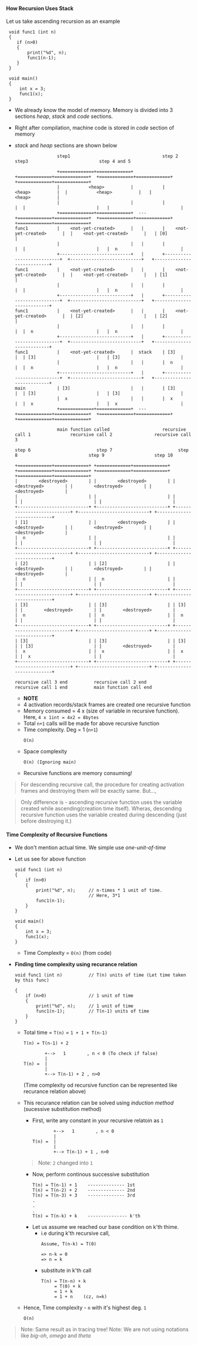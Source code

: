 #### How Recursion Uses Stack

Let us take ascending recursion as an example
```
 void func1 (int n)
 {
    if (n>0)
    {
        print("%d", n);
        func1(n-1);
    }
 }
```
```
 void main()
 {
     int x = 3;
     func1(x);
 }
```

- We already know the model of memory. Memory is divided into 3 sections *heap*, *stack* and *code* sections. 

- Right after compilation, machine code is stored in *code* section of memory

- *stack* and *heap* sections are shown below
    ```
                    step1                                   step 2                         step3                           step 4 and 5

                    +=============+=============+           +=============+=============+  +=============+=============+   +=============+=============+         
                    |           <heap>          |           |           <heap>          |  |           <heap>          |   |           <heap>          |
                    |                           |           |                           |  |                           |   |                           |
                    +=============+=============+  ---      +=============+=============+  +=============+=============+   +=============+=============+ 
    func1           |    <not-yet-created>      |   |       |    <not-yet-created>      |  |    <not-yet-created>      |   | [0]                       |
                    |                           |   |       |                           |  |                           |   |  n                        |
                    +---------------------------+   |       +---------------------------+  +---------------------------+   +---------------------------+ 
    func1           |    <not-yet-created>      |   |       |    <not-yet-created>      |  |    <not-yet-created>      |   | [1]                       |
                    |                           |   |       |                           |  |                           |   |  n                        |
                    +---------------------------+   |       +---------------------------+  +---------------------------+   +---------------------------+  
    func1           |    <not-yet-created>      |   |       |    <not-yet-created>      |  | [2]                       |   | [2]                       |
                    |                           |   |       |                           |  |  n                        |   |  n                        |
                    +---------------------------+   |       +---------------------------+  +---------------------------+   +---------------------------+
    func1           |    <not-yet-created>      |  stack    | [3]                       |  | [3]                       |   | [3]                       |
                    |                           |   |       |  n                        |  |  n                        |   |  n                        |
                    +---------------------------+   |       +---------------------------+  +---------------------------+   +---------------------------+
    main            | [3]                       |   |       | [3]                       |  | [3]                       |   | [3]                       |
                    |  x                        |   |       |  x                        |  |  x                        |   |  x                        |
                    +=============+=============+  ---      +=============+=============+  +=============+=============+   +=============+=============+

                    main function called                    recursive call 1               recursive call 2                recursive call 3
    ```

    ```
    step 6                         step 7                         step 8                           step 9                   step 10

    +=============+=============+ +=============+=============+ +=============+=============+ +=============+=============+ +=============+=============+ 
    |        <destroyed>        | |        <destroyed>        | |        <destroyed>        | |        <destroyed>        | |        <destroyed>        | 
    |                           | |                           | |                           | |                           | |                           |
    +---------------------------+ +---------------------------+ +---------------------------+ +---------------------------+ +---------------------------+ 
    | [1]                       | |        <destroyed>        | |        <destroyed>        | |        <destroyed>        | |        <destroyed>        | 
    |  n                        | |                           | |                           | |                           | |                           | 
    +---------------------------+ +---------------------------+ +---------------------------+ +---------------------------+ +---------------------------+ 
    | [2]                       | | [2]                       | |        <destroyed>        | |        <destroyed>        | |        <destroyed>        | 
    |  n                        | |  n                        | |                           | |                           | |                           | 
    +---------------------------+ +---------------------------+ +---------------------------+ +---------------------------+ +---------------------------+ 
    | [3]                       | | [3]                       | | [3]                       | |        <destroyed>        | |        <destroyed>        | 
    |  n                        | |  n                        | |  n                        | |                           | |                           | 
    +---------------------------+ +---------------------------+ +---------------------------+ +---------------------------+ +---------------------------+ 
    | [3]                       | | [3]                       | | [3]                       | | [3]                       | |        <destroyed>        | 
    |  x                        | |  x                        | |  x                        | |  x                        | |                           | 
    +---------------------------+ +---------------------------+ +---------------------------+ +---------------------------+ +---------------------------+ 

    recursive call 3 end          recursive call 2 end          recursive call 1 end          main function call end

    ```

    - **NOTE**
    - 4 activation records/stack frames are created one recursive function
    - Memory consumed = 4 x (size of variable in recursive function). Here, `4 x 1int = 4x2 = 8bytes`
    - Total `n+1` calls will be made for above recursive function
    - Time complexity. Deg = 1 (`n+1`)
        ```
        O(n)
        ```
    - Space complexity
        ```
        O(n) (Ignoring main)
        ```
    - Recursive functions are memory consuming!

> For descending recursive call, the procedure for creating activation frames and destroying them will be exactly same. But...,

> Only difference is - ascending recursive function uses the variable created while ascending(creation time itself). Wheras, descending recursive function uses the variable created during descending (just before destroying it.)


#### Time Complexity of Recursive Functions

- We don't mention actual time. We simple use *one-unit-of-time* 
- Let us see for above function

    ```
    void func1 (int n)
    {
        if (n>0)
        {
            print("%d", n);     // n-times * 1 unit of time.
                                // Here, 3*1
            func1(n-1);
        }
    }
    ```
    ```
    void main()
    {
        int x = 3;
        func1(x);
    }
    ```

    - Time Complexity = `O(n)` (from code)

- **Finding time complexity using recurance relation**
    ```
    void func1 (int n)          // T(n) units of time (Let time taken by this func)

    {
        if (n>0)                // 1 unit of time
        {
            print("%d", n);     // 1 unit of time
            func1(n-1);         // T(n-1) units of time
        }
    }
    ```
    - Total time = `T(n)` = `1 + 1 + T(n-1)` 
        ```
        T(n) = T(n-1) + 2
        ```
        ```
                +-->   1        , n < 0 (To check if false)
                |
        T(n) =  |
                |
                +--> T(n-1) + 2 , n>0
        ```
        (Time complexity od recursive function can be represented like recurance relation above)
    
    - This recurance relation can be solved using *induction method* (sucessive substitution method)

        - First, write any constant in your recursive relatoin as `1`
            ```
                    +-->   1        , n < 0
                    |
            T(n) =  |
                    |
                    +--> T(n-1) + 1 , n>0
            ```
        > Note: `2` changed into `1`

        - Now, perform continous successive substitution
            ```
            T(n) = T(n-1) + 1    -------------- 1st
            T(n) = T(n-2) + 2    -------------- 2nd
            T(n) = T(n-3) + 3    -------------- 3rd
            .
            .
            .
            T(n) = T(n-k) + k    --------------- k'th 
            ```
        - Let us assume we reached our base condition on k'th thime.
            - i.e during k'th recursive call, 
                ```
                Assume, T(n-k) = T(0)
                ``` 
                ```
                => n-k = 0
                => n = k
                ```
            - substitute in k'th call
                ```
                T(n) = T(n-n) + k
                     = T(0) + k
                     = 1 + k
                     = 1 + n    (cz, n=k)
                ```
    - Hence, Time complexity - `n` with it's highest deg. `1`
        ```
        O(n)
        ```
> Note: Same result as in tracing tree!
> Note: We are not using notations like *big-oh*, *omega* and *theta*